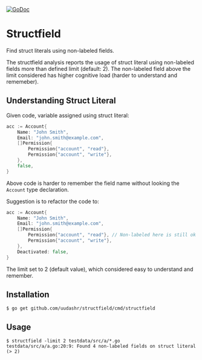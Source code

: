 [![GoDoc](https://godoc.org/github.com/uudashr/structfield?status.svg)](https://godoc.org/github.com/uudashr/structfield)
# Structfield
Find struct literals using non-labeled fields.

The structfield analysis reports the usage of struct literal using non-labeled fields more than defined limit (default: 2). The non-labeled field above the limit considered has higher cognitive load (harder to understand and rememeber).

## Understanding Struct Literal

Given code, variable assigned using struct literal:
```go
acc := Account{
    Name: "John Smith",
    Email: "john.smith@example.com",
    []Permission{
        Permission{"account", "read"},
        Permission{"account", "write"},
    },
    false,
}
```

Above code is harder to remember the field name without looking the `Account` type declaration.

Suggestion is to refactor the code to:
```go
acc := Account{
    Name: "John Smith",
    Email: "john.smith@example.com",
    []Permission{
        Permission{"account", "read"}, // Non-labeled here is still ok
        Permission{"account", "write"},
    },
    Deactivated: false,
}
```

The limit set to 2 (default value), which considered easy to understand and remember.

## Installation
```
$ go get github.com/uudashr/structfield/cmd/structfield
```

## Usage

```
$ structfield -limit 2 testdata/src/a/*.go
testdata/src/a/a.go:20:9: Found 4 non-labeled fields on struct literal (> 2)
```